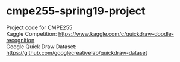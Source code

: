 # cmpe255-spring19-project
Project code for CMPE255
<br>
Kaggle Competition: https://www.kaggle.com/c/quickdraw-doodle-recognition
<br>
Google Quick Draw Dataset: https://github.com/googlecreativelab/quickdraw-dataset
